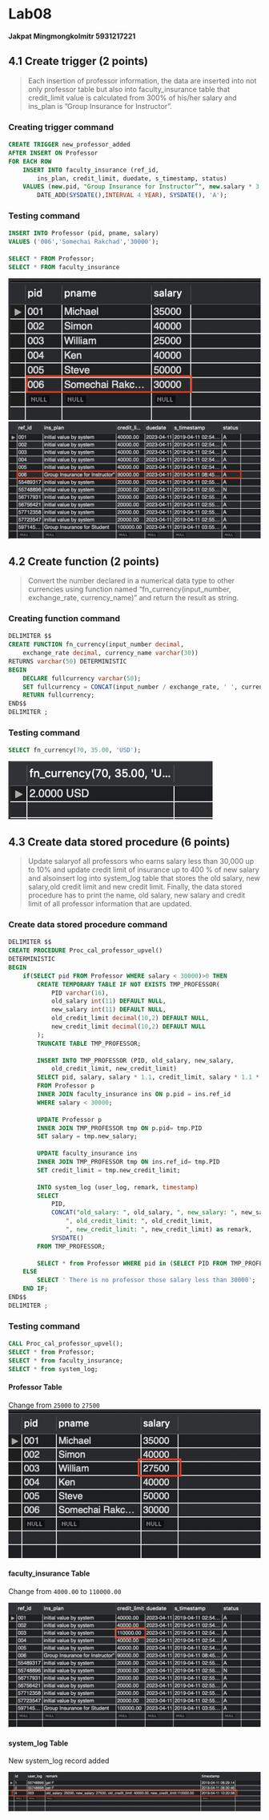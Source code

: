 # Lab08

**Jakpat Mingmongkolmitr 5931217221**

## 4.1 Create trigger (2 points)

> Each insertion of professor information, the data are inserted into not only professor table but also into faculty_insurance table that credit_limit value is calculated from 300% of his/her salary and ins_plan is ”Group Insurance for Instructor”.

### Creating trigger command

```sql
CREATE TRIGGER new_professor_added
AFTER INSERT ON Professor
FOR EACH ROW
    INSERT INTO faculty_insurance (ref_id,
        ins_plan, credit_limit, duedate, s_timestamp, status)
    VALUES (new.pid, "Group Insurance for Instructor”", new.salary * 3,
        DATE_ADD(SYSDATE(),INTERVAL 4 YEAR), SYSDATE(), 'A');
```

### Testing command

```sql
INSERT INTO Professor (pid, pname, salary)
VALUES ('006','Somechai Rakchad','30000');

SELECT * FROM Professor;
SELECT * FROM faculty_insurance
```

![](img/4.1-1.png)
![](img/4.1-2.png)

<div style="page-break-after: always;"></div>

## 4.2 Create function (2 points)

> Convert the number declared in a numerical data type to other currencies using function named “fn_currency(input_number, exchange_rate, currency_name)” and return the result as string.

### Creating function command

```sql
DELIMITER $$
CREATE FUNCTION fn_currency(input_number decimal,
    exchange_rate decimal, currency_name varchar(30))
RETURNS varchar(50) DETERMINISTIC
BEGIN
    DECLARE fullcurrency varchar(50);
    SET fullcurrency = CONCAT(input_number / exchange_rate, ' ', currency_name);
    RETURN fullcurrency;
END$$
DELIMITER ;
```

### Testing command

```sql
SELECT fn_currency(70, 35.00, 'USD');
```

![](img/4.2-1.png)

<div style="page-break-after: always;"></div>

## 4.3 Create data stored procedure (6 points)

> Update salaryof all professors who earns salary less than 30,000 up to 10% and update credit limit of insurance up to 400 % of new salary and alsoinsert log into system_log table that stores the old salary, new salary,old credit limit and new credit limit. Finally, the data stored procedure has to print the name, old salary, new salary and credit limit of all professor information that are updated.

### Create data stored procedure command

```sql
DELIMITER $$
CREATE PROCEDURE Proc_cal_professor_upvel()
DETERMINISTIC
BEGIN
    if(SELECT pid FROM Professor WHERE salary < 30000)>0 THEN
        CREATE TEMPORARY TABLE IF NOT EXISTS TMP_PROFESSOR(
            PID varchar(16),
            old_salary int(11) DEFAULT NULL,
            new_salary int(11) DEFAULT NULL,
            old_credit_limit decimal(10,2) DEFAULT NULL,
            new_credit_limit decimal(10,2) DEFAULT NULL
        );
        TRUNCATE TABLE TMP_PROFESSOR;

        INSERT INTO TMP_PROFESSOR (PID, old_salary, new_salary,
            old_credit_limit, new_credit_limit)
        SELECT pid, salary, salary * 1.1, credit_limit, salary * 1.1 * 4
        FROM Professor p
        INNER JOIN faculty_insurance ins ON p.pid = ins.ref_id
        WHERE salary < 30000;

        UPDATE Professor p
        INNER JOIN TMP_PROFESSOR tmp ON p.pid= tmp.PID
        SET salary = tmp.new_salary;

        UPDATE faculty_insurance ins
        INNER JOIN TMP_PROFESSOR tmp ON ins.ref_id= tmp.PID
        SET credit_limit = tmp.new_credit_limit;

        INTO system_log (user_log, remark, timestamp)
        SELECT
            PID,
            CONCAT("old_salary: ", old_salary, ", new_salary: ", new_salary,
                ", old_credit_limit: ", old_credit_limit,
                ", new_credit_limit: ", new_credit_limit) as remark,
            SYSDATE()
        FROM TMP_PROFESSOR;

        SELECT * from Professor WHERE pid in (SELECT PID FROM TMP_PROFESSOR);
    ELSE
        SELECT ' There is no professor those salary less than 30000';
    END IF;
END$$
DELIMITER ;
```

### Testing command

```sql
CALL Proc_cal_professor_upvel();
SELECT * from Professor;
SELECT * from faculty_insurance;
SELECT * from system_log;
```

#### Professor Table

Change from `25000` to `27500`
![](img/4.3-1.png)

#### faculty_insurance Table

Change from `4000.00` to `110000.00`

![](img/4.3-2.png)

#### system_log Table

New system_log record added

![](img/4.3-3.png)
